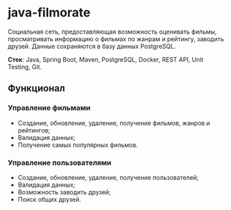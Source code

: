 # java-filmorate
Социальная сеть, предоставляющая возможность оценивать фильмы, просматривать информацию о фильмах по жанрам и рейтингу, заводить друзей. Данные сохраняются в базу данных PostgreSQL.

**Стек**: Java, Spring Boot, Maven, PostgreSQL, Docker, REST API, Unit Testing, Git.
## Функционал
### Управление фильмами
* Создание, обновление, удаление, получение фильмов, жанров и рейтингов;
* Валидация данных;
* Получение самых популярных фильмов.
### Управление пользователями
* Создание, обновление, удаление, получение пользователей;
* Валидация данных;
* Возможность заводить друзей;
* Поиск общих друзей.
